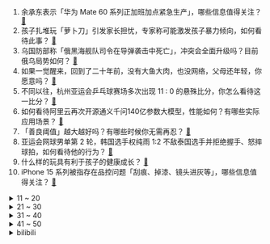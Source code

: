 1. 余承东表示「华为 Mate 60 系列正加班加点紧急生产」，哪些信息值得关注？ [:link:](https://www.zhihu.com/question/623679729)
2. 孩子扎堆玩「萝卜刀」引发家长担忧，专家称可能激发孩子暴力倾向，如何看待此事？ [:link:](https://www.zhihu.com/question/623689328)
3. 乌国防部称「俄黑海舰队司令在导弹袭击中死亡」，冲突会全面升级吗？目前俄乌局势如何？ [:link:](https://www.zhihu.com/question/623755808)
4. 如果一觉醒来，回到了二十年前，没有大鱼大肉，也没网络，父母还年轻，你愿意吗？ [:link:](https://www.zhihu.com/question/621090830)
5. 不同以往，杭州亚运会乒乓球赛场多次出现 11 : 0 的悬殊比分，你怎么看待这一比分？ [:link:](https://www.zhihu.com/question/623680675)
6. 如何看待阿里云再次开源通义千问140亿参数大模型，性能如何？有哪些实际应用场景？ [:link:](https://www.zhihu.com/question/623689881)
7. 「善良阈值」越大越好吗？有哪些时候你无需再忍？ [:link:](https://www.zhihu.com/question/623675117)
8. 亚运会网球男单第 2 轮，韩国选手权纯雨 1:2 不敌泰国选手并拒绝握手、怒摔球拍，如何看待他的行为？ [:link:](https://www.zhihu.com/question/623692318)
9. 什么样的玩具有利于孩子的健康成长？ [:link:](https://www.zhihu.com/question/601900729)
10. iPhone 15 系列被指存在品控问题「刮痕、掉漆、镜头进灰等」，哪些信息值得关注？ [:link:](https://www.zhihu.com/question/623695451)
<details>
<summary>11 ~ 20</summary>

11. 为什么越来越多的人选择待在家中，而不去旅游？ [:link:](https://www.zhihu.com/question/603608207)
12. 波粒二象性说明世界上真的有观察者吗？ [:link:](https://www.zhihu.com/question/546910106)
13. 国庆档电影《坚如磐石》《前任 4》《志愿军》《热血沸腾》《莫斯科行动》等，你最想看哪一部？为什么？ [:link:](https://www.zhihu.com/question/623646756)
14. 如果你一觉醒来，发现魂穿潘凤，立在大帐中央，韩馥正在向诸侯吹捧你，你会怎么办？ [:link:](https://www.zhihu.com/question/623378895)
15. 中国篮协称对陕西信达罚款 100 万，如何看待此事？ [:link:](https://www.zhihu.com/question/623561444)
16. 《英雄联盟》大虫子为什么没有人玩？ [:link:](https://www.zhihu.com/question/610160312)
17. 国庆长假，可以推荐几条亲子游路线吗？ [:link:](https://www.zhihu.com/question/622730064)
18. 20 岁就开始抗衰老，真的有必要吗？ [:link:](https://www.zhihu.com/question/621033106)
19. 如何评价原神 4.2 角色立绘「不休独舞 · 芙宁娜」？你对她有什么想说的？ [:link:](https://www.zhihu.com/question/623702478)
20. 央视体育和CCTV5+ 频道历史首次转播电竞赛事，这对电竞行业意味着什么？ [:link:](https://www.zhihu.com/question/623676686)
</details>
<details>
<summary>21 ~ 30</summary>

21. 如何评价 9 月 25 日举行的华为秋季全场景新品发布会？ [:link:](https://www.zhihu.com/question/623675909)
22. 有哪些作为小孩的玩具，但是成人玩的乐此不疲？ [:link:](https://www.zhihu.com/question/270561722)
23. 淘宝陪你看亚运，对于本届亚运会你有哪些期待？赛场外的你有哪些运动热血时刻？ [:link:](https://www.zhihu.com/question/623173608)
24. 中秋节快到了，有什么能替代月饼作为中秋美食的食物吗？ [:link:](https://www.zhihu.com/question/621619395)
25. 如何看待有人说「年轻的好处就只是年轻」这一观点？你觉得年轻的好处除了年轻之外还有哪些？ [:link:](https://www.zhihu.com/question/623659889)
26. 三国演义中关羽感召黄忠归降但分封五虎上将时不屑与黄忠为伍是不是小说bug? [:link:](https://www.zhihu.com/question/620468215)
27. 新房装修有必要在客厅安一个大电视吗 ? [:link:](https://www.zhihu.com/question/623655713)
28. 可以分享一张相册里的绝美天空吗？ [:link:](https://www.zhihu.com/question/621097078)
29. 哪位作家的作品对你的写作技法和文笔产生了很大的影响？ [:link:](https://www.zhihu.com/question/622847443)
30. 你觉得人生最重要的二个字是什么？ [:link:](https://www.zhihu.com/question/623299168)
</details>
<details>
<summary>31 ~ 40</summary>

31. 为什么较为新式的编程语言通常采用先写名字再写类型的声明方式？ [:link:](https://www.zhihu.com/question/551736476)
32. 「十一」长假倒计时，旅游消费市场热度持续攀升，这个长假去哪旅行最合适？你打算如何安排？ [:link:](https://www.zhihu.com/question/623650412)
33. 你认为IDEA中对你帮助最大的一款插件是什么? [:link:](https://www.zhihu.com/question/391670848)
34. 电视剧中经常有人说「在适当的时候，敌人也可以成为朋友」，从现实生活中该如何评价这句话？ [:link:](https://www.zhihu.com/question/623657438)
35. 如何评价华为发布首款高端黄金智能腕表华为WATCH ULTIMATE DESIGN 非凡大师 ？ [:link:](https://www.zhihu.com/question/623660089)
36. 应届生简历中的哪些内容，才是 HR 最关注的？ [:link:](https://www.zhihu.com/question/622553925)
37. 当你一无所有的时候，什么是你最重要的？ [:link:](https://www.zhihu.com/question/616125610)
38. 世界上有哪些罕见病、怪病？ [:link:](https://www.zhihu.com/question/432413597)
39. 如何评价华为发布智慧屏 V5 Pro？可以当 98 寸大手机玩？ [:link:](https://www.zhihu.com/question/623080398)
40. 今年国庆期间有哪些人相对比较少适合旅游的地方？ [:link:](https://www.zhihu.com/question/621466623)
</details>
<details>
<summary>41 ~ 50</summary>

41. 如何看待 9 月 25 日华为发布的非凡大师超高端品牌？ [:link:](https://www.zhihu.com/question/623562173)
42. 应届生是先「有份工作」还是坚持「找到理想工作」，结合今年就业环境该如何选择？ [:link:](https://www.zhihu.com/question/622550155)
43. 有哪些适合健身时带的蓝牙运动耳机值得推荐？ [:link:](https://www.zhihu.com/question/321291099)
44. 如何看待华为 Mate60 RS 非凡大师售价 11999 元起？有哪些亮点？ [:link:](https://www.zhihu.com/question/623564350)
45. 杭州亚运会王者荣耀项目半决赛，中国队击败泰国队晋级决赛，如何评价本场比赛？ [:link:](https://www.zhihu.com/question/623678428)
46. 二本生想考研上211可笑吗? [:link:](https://www.zhihu.com/question/612130272)
47. 我不优秀，父母感觉特别没面子，怎么办？ [:link:](https://www.zhihu.com/question/623090805)
48. 如何用红糖、白糖、馒头这三种食材造句? [:link:](https://www.zhihu.com/question/623444997)
49. 一万预算穷游十个城市现实吗？吃住行有什么建议吗？ [:link:](https://www.zhihu.com/question/622155521)
50. 你觉得南京是个什么样的城市？ [:link:](https://www.zhihu.com/question/352102648)
</details><details>
<summary>bilibili</summary>

</details>